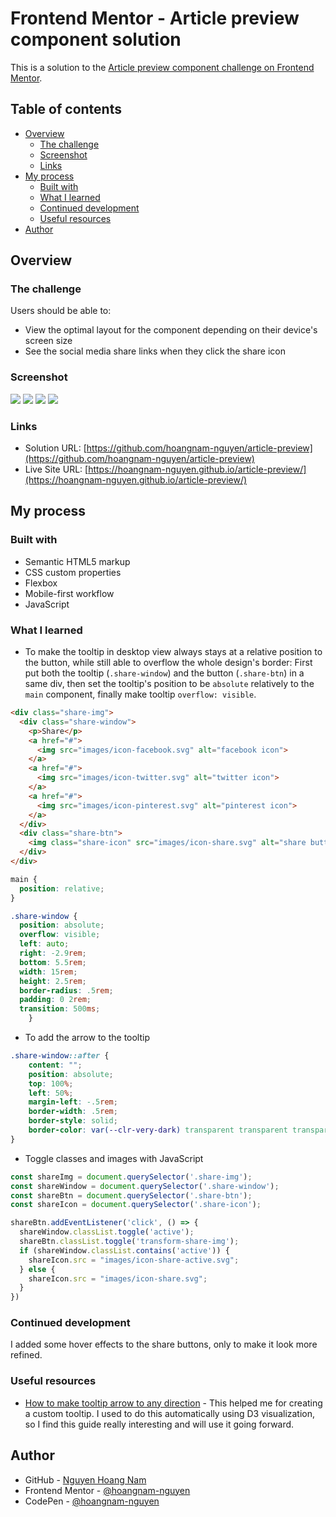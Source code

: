 # Frontend Mentor - Article preview component solution

This is a solution to the [Article preview component challenge on Frontend Mentor](https://www.frontendmentor.io/challenges/article-preview-component-dYBN_pYFT).
## Table of contents

- [Overview](#overview)
  - [The challenge](#the-challenge)
  - [Screenshot](#screenshot)
  - [Links](#links)
- [My process](#my-process)
  - [Built with](#built-with)
  - [What I learned](#what-i-learned)
  - [Continued development](#continued-development)
  - [Useful resources](#useful-resources)
- [Author](#author)

## Overview

### The challenge

Users should be able to:

- View the optimal layout for the component depending on their device's screen size
- See the social media share links when they click the share icon

### Screenshot

![](./images/screenshot-desktop.jpg)
![](./images/screenshot-desktop-active.jpg)
![](./images/screenshot-mobile.jpg)
![](./images/screenshot-mobile-active.jpg)


### Links

- Solution URL: [https://github.com/hoangnam-nguyen/article-preview](https://github.com/hoangnam-nguyen/article-preview)
- Live Site URL: [https://hoangnam-nguyen.github.io/article-preview/](https://hoangnam-nguyen.github.io/article-preview/)

## My process

### Built with

- Semantic HTML5 markup
- CSS custom properties
- Flexbox
- Mobile-first workflow
- JavaScript

### What I learned

- To make the tooltip in desktop view always stays at a relative position to the button, while still able to overflow the whole design's border: First put both the tooltip (`.share-window`) and the button (`.share-btn`) in a same div, then set the tooltip's position to be `absolute` relatively to the `main` component, finally make tooltip `overflow: visible`.

```html
<div class="share-img">
  <div class="share-window">
    <p>Share</p>
    <a href="#">
      <img src="images/icon-facebook.svg" alt="facebook icon">
    </a>
    <a href="#">
      <img src="images/icon-twitter.svg" alt="twitter icon">
    </a>
    <a href="#">
      <img src="images/icon-pinterest.svg" alt="pinterest icon">
    </a>
  </div>
  <div class="share-btn">
    <img class="share-icon" src="images/icon-share.svg" alt="share button">
  </div>
</div>
```

```css
main {
  position: relative;
}

.share-window {
  position: absolute;
  overflow: visible;
  left: auto;
  right: -2.9rem;
  bottom: 5.5rem;
  width: 15rem;
  height: 2.5rem;
  border-radius: .5rem;
  padding: 0 2rem;
  transition: 500ms;
    }
```

- To add the arrow to the tooltip

```css
.share-window::after {
    content: "";
    position: absolute;
    top: 100%;
    left: 50%;
    margin-left: -.5rem;
    border-width: .5rem;
    border-style: solid;
    border-color: var(--clr-very-dark) transparent transparent transparent;
}
```

- Toggle classes and images with JavaScript

```js
const shareImg = document.querySelector('.share-img');
const shareWindow = document.querySelector('.share-window');
const shareBtn = document.querySelector('.share-btn');
const shareIcon = document.querySelector('.share-icon');

shareBtn.addEventListener('click', () => {
  shareWindow.classList.toggle('active');
  shareBtn.classList.toggle('transform-share-img');
  if (shareWindow.classList.contains('active')) {
    shareIcon.src = "images/icon-share-active.svg";
  } else {
    shareIcon.src = "images/icon-share.svg";
  }
})
```

### Continued development

I added some hover effects to the share buttons, only to make it look more refined.

### Useful resources

- [How to make tooltip arrow to any direction](https://www.w3schools.com/css/css_tooltip.asp) - This helped me for creating a custom tooltip. I used to do this automatically using D3 visualization, so I find this guide really interesting and will use it going forward.

## Author

- GitHub - [Nguyen Hoang Nam](https://github.com/hoangnam-nguyen)
- Frontend Mentor - [@hoangnam-nguyen](https://www.frontendmentor.io/profile/hoangnam-nguyen)
- CodePen - [@hoangnam-nguyen](https://codepen.io/hoangnam-nguyen)


